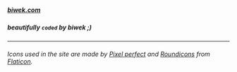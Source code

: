 ##### [biwek.com](http://biwek.com)

##### beautifully `coded` by biwek ;)

---

###### *Icons used in the site are made by [Pixel perfect](https://www.flaticon.com/authors/pixel-perfect) and [Roundicons](https://www.flaticon.com/authors/roundicons) from [Flaticon](https://www.flaticon.com).*
